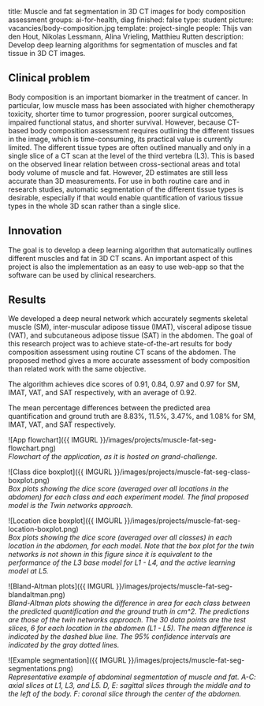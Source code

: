 title: Muscle and fat segmentation in 3D CT images for body composition assessment
groups: ai-for-health, diag
finished: false
type: student
picture: vacancies/body-composition.jpg
template: project-single
people: Thijs van den Hout, Nikolas Lessmann, Alina Vrieling, Matthieu Rutten
description: Develop deep learning algorithms for segmentation of muscles and fat tissue in 3D CT images.

## Clinical problem
Body composition is an important biomarker in the treatment of cancer. In particular, low muscle mass has been associated with
higher chemotherapy toxicity, shorter time to tumor progression, poorer surgical outcomes, impaired functional status, and
shorter survival. However, because CT-based body composition assessment requires outlining the different tissues in the image,
which is time-consuming, its practical value is currently limited. The different tissue types are often outlined manually and
only in a single slice of a CT scan at the level of the third vertebra (L3). This is based on the observed linear relation
between cross-sectional areas and total body volume of muscle and fat. However, 2D estimates are still less accurate than
3D measurements. For use in both routine care and in research studies, automatic segmentation of the different tissue types is
desirable, especially if that would enable quantification of various tissue types in the whole 3D scan rather than a single slice.

## Innovation
The goal is to develop a deep learning algorithm that automatically outlines different muscles and fat in 3D CT scans. An important
aspect of this project is also the implementation as an easy to use web-app so that the software can be used by clinical researchers.

## Results
We developed a deep neural network which accurately segments skeletal muscle (SM), inter-muscular adipose tissue (IMAT), visceral adipose tissue (VAT), and subcutaneous adipose tissue (SAT) in the abdomen. The goal of this research project was to achieve state-of-the-art results for body composition assessment using routine CT scans of the abdomen. The proposed method gives a more accurate assessment of body composition than related work with the same objective.

The algorithm achieves dice scores of 0.91, 0.84, 0.97 and 0.97 for SM, IMAT, VAT, and SAT respectively, with an average of 0.92.

The mean percentage differences between the predicted area quantification and ground truth are 8.83%, 11.5%, 3.47%, and 1.08% for SM, IMAT, VAT, and SAT respectively.

![App flowchart]({{ IMGURL }}/images/projects/muscle-fat-seg-flowchart.png)<br>
*Flowchart of the application, as it is hosted on grand-challenge.*

![Class dice boxplot]({{ IMGURL }}/images/projects/muscle-fat-seg-class-boxplot.png)<br>
*Box plots showing the dice score (averaged over all locations in the abdomen) for each class and each experiment model. The final proposed model is the Twin networks approach.*

![Location dice boxplot]({{ IMGURL }}/images/projects/muscle-fat-seg-location-boxplot.png)<br>
*Box plots showing the dice score (averaged over all classes) in each location in the abdomen, for each model. Note that the box plot for the twin networks is not shown in this figure since it is equivalent to the performance of the L3 base model for L1 - L4, and the active learning model at L5.*

![Bland-Altman plots]({{ IMGURL }}/images/projects/muscle-fat-seg-blandaltman.png)<br>
*Bland-Altman plots showing the difference in area for each class between the predicted quantification and the ground truth in cm^2. The predictions are those of the twin networks approach. The 30 data points are the test slices, 6 for each location in the abdomen (L1 - L5). The mean difference is indicated by the dashed blue line. The 95% confidence intervals are indicated by the gray dotted lines.*

![Example segmentation]({{ IMGURL }}/images/projects/muscle-fat-seg-segmentations.png)<br>
*Representative example of abdominal segmentation of muscle and fat. A-C: axial slices at L1, L3, and L5. D, E: sagittal slices through the middle and to the left of the body. F: coronal slice through the center of the abdomen.*
